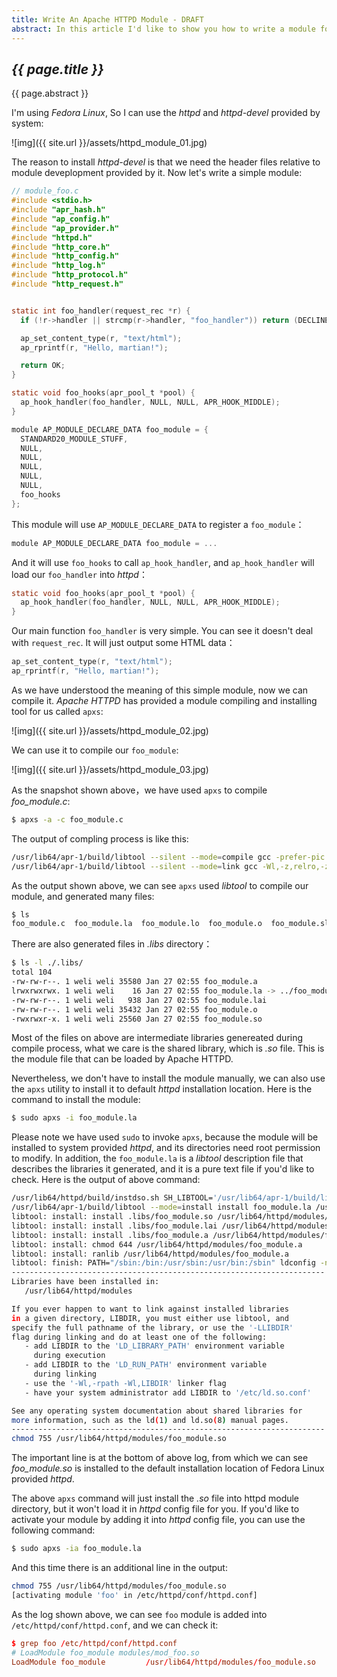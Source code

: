 ```yaml
---
title: Write An Apache HTTPD Module - DRAFT
abstract: In this article I'd like to show you how to write a module for Apache HTTPD.
---
```


## _{{ page.title }}_

{{ page.abstract }}

I'm using _Fedora Linux_, So I can use the _httpd_ and _httpd-devel_ provided by system:

![img]({{ site.url }}/assets/httpd_module_01.jpg)

The reason to install _httpd-devel_ is that we need the header files relative to module deveplopment provided by it. Now let's write a simple module:

```c
// module_foo.c
#include <stdio.h>
#include "apr_hash.h"
#include "ap_config.h"
#include "ap_provider.h"
#include "httpd.h"
#include "http_core.h"
#include "http_config.h"
#include "http_log.h"
#include "http_protocol.h"
#include "http_request.h"


static int foo_handler(request_rec *r) {
  if (!r->handler || strcmp(r->handler, "foo_handler")) return (DECLINED);

  ap_set_content_type(r, "text/html");
  ap_rprintf(r, "Hello, martian!");

  return OK;
}

static void foo_hooks(apr_pool_t *pool) {
  ap_hook_handler(foo_handler, NULL, NULL, APR_HOOK_MIDDLE);
}

module AP_MODULE_DECLARE_DATA foo_module = {
  STANDARD20_MODULE_STUFF,
  NULL,
  NULL,
  NULL,
  NULL,
  NULL,
  foo_hooks
};
```

This module will use `AP_MODULE_DECLARE_DATA` to register a `foo_module`：

```c
module AP_MODULE_DECLARE_DATA foo_module = ...
```

And it will use `foo_hooks` to call `ap_hook_handler`, and `ap_hook_handler` will load our `foo_handler` into _httpd_：

```c
static void foo_hooks(apr_pool_t *pool) {
  ap_hook_handler(foo_handler, NULL, NULL, APR_HOOK_MIDDLE);
}
```

Our main function `foo_handler` is very simple. You can see it doesn't deal with `request_rec`. It will just output some HTML data：

```c
ap_set_content_type(r, "text/html");
ap_rprintf(r, "Hello, martian!");
```

As we have understood the meaning of this simple module, now we can compile it. _Apache HTTPD_ has provided a module compiling and installing tool for us called `apxs`:

![img]({{ site.url }}/assets/httpd_module_02.jpg)

We can use it to compile our `foo_module`:

![img]({{ site.url }}/assets/httpd_module_03.jpg)

As the snapshot shown above，we have used `apxs` to compile _foo_module.c_:

```bash
$ apxs -a -c foo_module.c
```

The output of compling process is like this:

```bash
/usr/lib64/apr-1/build/libtool --silent --mode=compile gcc -prefer-pic -O2 -g -pipe -Wall -Werror=format-security -Wp,-D_FORTIFY_SOURCE=2 -fexceptions -fstack-protector-strong --param=ssp-buffer-size=4 -grecord-gcc-switches -specs=/usr/lib/rpm/redhat/redhat-hardened-cc1 -m64 -mtune=generic  -DLINUX -D_REENTRANT -D_GNU_SOURCE -pthread -I/usr/include/httpd  -I/usr/include/apr-1   -I/usr/include/apr-1   -c -o foo_module.lo foo_module.c && touch foo_module.slo
/usr/lib64/apr-1/build/libtool --silent --mode=link gcc -Wl,-z,relro,-z,now   -o foo_module.la  -rpath /usr/lib64/httpd/modules -module -avoid-version    foo_module.lo
```

As the output shown above, we can see `apxs` used _libtool_ to compile our module, and generated many files:

```bash
$ ls
foo_module.c  foo_module.la  foo_module.lo  foo_module.o  foo_module.slo
```

There are also generated files in _.libs_ directory：

```bash
$ ls -l ./.libs/
total 104
-rw-rw-r--. 1 weli weli 35580 Jan 27 02:55 foo_module.a
lrwxrwxrwx. 1 weli weli    16 Jan 27 02:55 foo_module.la -> ../foo_module.la
-rw-rw-r--. 1 weli weli   938 Jan 27 02:55 foo_module.lai
-rw-rw-r--. 1 weli weli 35432 Jan 27 02:55 foo_module.o
-rwxrwxr-x. 1 weli weli 25560 Jan 27 02:55 foo_module.so
```

Most of the files on above are intermediate libraries genereated during compile process, what we care is the shared library, which is _.so_ file. This is the module file that can be loaded by Apache HTTPD.

Nevertheless, we don't have to install the module manually, we can also use the `apxs` utility to install it to default _httpd_ installation location. Here is the command to install the module:


```bash
$ sudo apxs -i foo_module.la
```

Please note we have used `sudo` to invoke `apxs`, because the module will be installed to system provided _httpd_, and its directories need root permission to modify. In addition, the `foo_module.la` is a _libtool_ description file that describes the libraries it generated, and it is a pure text file if you'd like to check. Here is the output of above command:

```bash
/usr/lib64/httpd/build/instdso.sh SH_LIBTOOL='/usr/lib64/apr-1/build/libtool' foo_module.la /usr/lib64/httpd/modules
/usr/lib64/apr-1/build/libtool --mode=install install foo_module.la /usr/lib64/httpd/modules/
libtool: install: install .libs/foo_module.so /usr/lib64/httpd/modules/foo_module.so
libtool: install: install .libs/foo_module.lai /usr/lib64/httpd/modules/foo_module.la
libtool: install: install .libs/foo_module.a /usr/lib64/httpd/modules/foo_module.a
libtool: install: chmod 644 /usr/lib64/httpd/modules/foo_module.a
libtool: install: ranlib /usr/lib64/httpd/modules/foo_module.a
libtool: finish: PATH="/sbin:/bin:/usr/sbin:/usr/bin:/sbin" ldconfig -n /usr/lib64/httpd/modules
----------------------------------------------------------------------
Libraries have been installed in:
   /usr/lib64/httpd/modules

If you ever happen to want to link against installed libraries
in a given directory, LIBDIR, you must either use libtool, and
specify the full pathname of the library, or use the '-LLIBDIR'
flag during linking and do at least one of the following:
   - add LIBDIR to the 'LD_LIBRARY_PATH' environment variable
     during execution
   - add LIBDIR to the 'LD_RUN_PATH' environment variable
     during linking
   - use the '-Wl,-rpath -Wl,LIBDIR' linker flag
   - have your system administrator add LIBDIR to '/etc/ld.so.conf'

See any operating system documentation about shared libraries for
more information, such as the ld(1) and ld.so(8) manual pages.
----------------------------------------------------------------------
chmod 755 /usr/lib64/httpd/modules/foo_module.so
```

The important line is at the bottom of above log, from which we can see _foo_module.so_ is installed to the default installation location of Fedora Linux provided _httpd_.

The above `apxs` command will just install the _.so_ file into httpd module directory, but it won't load it in _httpd_ config file for you. If you'd like to activate your module by adding it into _httpd_ config file, you can use the following command:

```bash
$ sudo apxs -ia foo_module.la
```

And this time there is an additional line in the output:

```bash
chmod 755 /usr/lib64/httpd/modules/foo_module.so
[activating module 'foo' in /etc/httpd/conf/httpd.conf]
```

As the log shown above, we can see `foo` module is added into `/etc/httpd/conf/httpd.conf`, and we can check it:

```conf
$ grep foo /etc/httpd/conf/httpd.conf
# LoadModule foo_module modules/mod_foo.so
LoadModule foo_module         /usr/lib64/httpd/modules/foo_module.so
```
